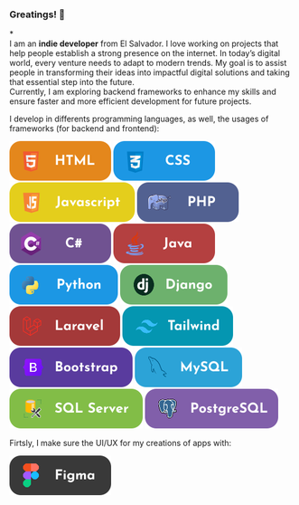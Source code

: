 ### Greatings! 👋


*<br>
I am an **indie developer** from El Salvador. I love working on projects that help people establish a strong presence on the internet. In today’s digital world, every venture needs to adapt to modern trends. My goal is to assist people in transforming their ideas into impactful digital solutions and taking that essential step into the future. <br>
Currently, I am exploring backend frameworks to enhance my skills and ensure faster and more efficient development for future projects.

I develop in differents programming languages, as well, the usages of frameworks (for backend and frontend):<br>

![HTML](https://raw.githubusercontent.com/Geo-Stelar/geo-stelar/refs/heads/main/imgs/html.svg)
![CSS](https://raw.githubusercontent.com/Geo-Stelar/geo-stelar/refs/heads/main/imgs/CSS.svg)
![JS](https://raw.githubusercontent.com/Geo-Stelar/geo-stelar/refs/heads/main/imgs/JS.svg)
![PHP](https://raw.githubusercontent.com/Geo-Stelar/geo-stelar/refs/heads/main/imgs/PHP.svg)
![C#](https://raw.githubusercontent.com/Geo-Stelar/geo-stelar/refs/heads/main/imgs/CSHARP.svg)
![JAVA](https://raw.githubusercontent.com/Geo-Stelar/geo-stelar/refs/heads/main/imgs/JAVAA.svg)
![PYTHON](https://raw.githubusercontent.com/Geo-Stelar/geo-stelar/refs/heads/main/imgs/PY.svg)
![DJANGO](https://raw.githubusercontent.com/Geo-Stelar/geo-stelar/refs/heads/main/imgs/djangoo.svg)
![Laravel](https://raw.githubusercontent.com/Geo-Stelar/geo-stelar/refs/heads/main/imgs/laravell.svg)
![Tailwind](https://raw.githubusercontent.com/Geo-Stelar/geo-stelar/refs/heads/main/imgs/TAILWINDCSS.svg)
![Bootstrap](https://raw.githubusercontent.com/Geo-Stelar/geo-stelar/refs/heads/main/imgs/BOOTSTRAP.svg)
![MySQL](https://raw.githubusercontent.com/Geo-Stelar/geo-stelar/refs/heads/main/imgs/mysqll.svg)
![SQLServer](https://raw.githubusercontent.com/Geo-Stelar/geo-stelar/refs/heads/main/imgs/sqlserverr.svg)
![PostgreSQL](https://raw.githubusercontent.com/Geo-Stelar/geo-stelar/refs/heads/main/imgs/postgresqll.svg)


Firtsly, I make sure the UI/UX for my creations of apps with:<br>

![Mi Badge](https://raw.githubusercontent.com/Geo-Stelar/geo-stelar/refs/heads/main/imgs/figma.svg)

